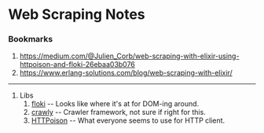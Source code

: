 Web Scraping Notes
==============================================================================

### Bookmarks ###

1.  https://medium.com/@Julien_Corb/web-scraping-with-elixir-using-httpoison-and-floki-26ebaa03b076
2.  https://www.erlang-solutions.com/blog/web-scraping-with-elixir/

***

1.  Libs
    1.  [floki][] -- Looks like where it's at for DOM-ing around.
    2.  [crawly][] -- Crawler framework, not sure if right for this.
    3.  [HTTPoison][] -- What everyone seems to use for HTTP client.


[floki]: https://github.com/philss/floki
[crawly]: https://github.com/oltarasenko/crawly
[HTTPoison]: https://github.com/edgurgel/httpoison
